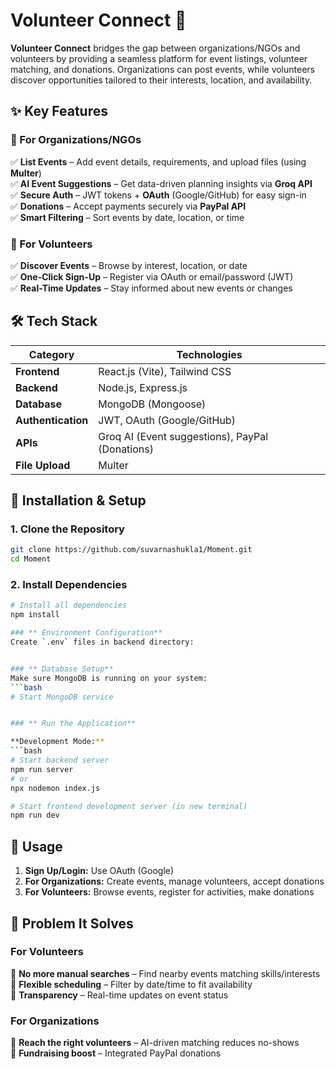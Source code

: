 # **Volunteer Connect** 🤝



**Volunteer Connect** bridges the gap between organizations/NGOs and volunteers by providing a seamless platform for event listings, volunteer matching, and donations. Organizations can post events, while volunteers discover opportunities tailored to their interests, location, and availability.

## **✨ Key Features**

### **🏢 For Organizations/NGOs**
✅ **List Events** – Add event details, requirements, and upload files (using **Multer**)  
✅ **AI Event Suggestions** – Get data-driven planning insights via **Groq API**  
✅ **Secure Auth** – JWT tokens + **OAuth** (Google/GitHub) for easy sign-in  
✅ **Donations** – Accept payments securely via **PayPal API**  
✅ **Smart Filtering** – Sort events by date, location, or time  

### **👥 For Volunteers**
✅ **Discover Events** – Browse by interest, location, or date  
✅ **One-Click Sign-Up** – Register via OAuth or email/password (JWT)  
✅ **Real-Time Updates** – Stay informed about new events or changes  

## **🛠️ Tech Stack**

| **Category** | **Technologies** |
|--------------|------------------|
| **Frontend** | React.js (Vite), Tailwind CSS |
| **Backend** | Node.js, Express.js |
| **Database** | MongoDB (Mongoose) |
| **Authentication** | JWT, OAuth (Google/GitHub) |
| **APIs** | Groq AI (Event suggestions), PayPal (Donations) |
| **File Upload** | Multer |


## **🚀 Installation & Setup**

### **1. Clone the Repository**
```bash
git clone https://github.com/suvarnashukla1/Moment.git
cd Moment
```

### **2. Install Dependencies**
```bash
# Install all dependencies
npm install

### ** Environment Configuration**
Create `.env` files in backend directory:


### ** Database Setup**
Make sure MongoDB is running on your system:
```bash
# Start MongoDB service


### ** Run the Application**

**Development Mode:**
```bash
# Start backend server
npm run server
# or
npx nodemon index.js

# Start frontend development server (in new terminal)
npm run dev
```


## **📱 Usage**

1. **Sign Up/Login:** Use OAuth (Google)
2. **For Organizations:** Create events, manage volunteers, accept donations
3. **For Volunteers:** Browse events, register for activities, make donations

## **🌟 Problem It Solves**

### **For Volunteers**
🔹 **No more manual searches** – Find nearby events matching skills/interests  
🔹 **Flexible scheduling** – Filter by date/time to fit availability  
🔹 **Transparency** – Real-time updates on event status  

### **For Organizations**
🔹 **Reach the right volunteers** – AI-driven matching reduces no-shows  
🔹 **Fundraising boost** – Integrated PayPal donations  
